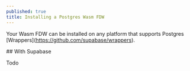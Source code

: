 ```yaml
---
published: true
title: Installing a Postgres Wasm FDW
---
```

Your Wasm FDW can be installed on any platform that supports Postgres \[Wrappers\](https://github.com/supabase/wrappers).

\## With Supabase

Todo